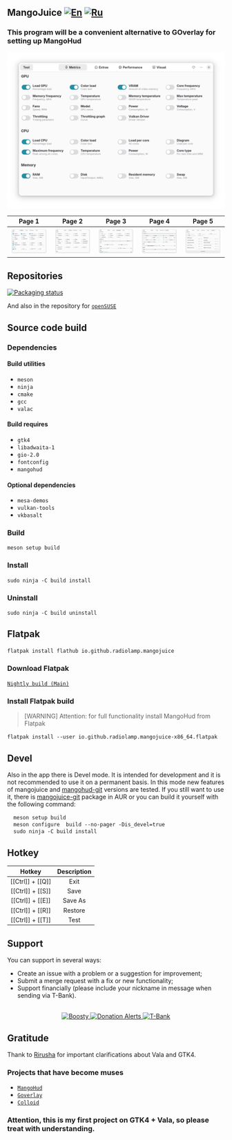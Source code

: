 ## MangoJuice [![En](https://img.shields.io/badge/en-green)](README.md) [![Ru](https://img.shields.io/badge/ru-gray)](docs/README-ru.md)

### This program will be a convenient alternative to GOverlay for setting up MangoHud

<p align="center">
    <img src="https://github.com/radiolamp/mangojuice-donate/blob/main/images/screen1.png?raw=true" alt="Screenshot"/>
</p>

|               Page 1                |               Page 2                |               Page 3                |               Page 4                |               Page 5                |
| :---------------------------------: | :---------------------------------: | :---------------------------------: | :---------------------------------: | :---------------------------------: |
| ![screen1](https://github.com/radiolamp/mangojuice-donate/blob/main/images/screen1.png?raw=true) | ![screen2](https://github.com/radiolamp/mangojuice-donate/blob/main/images/screen2.png?raw=true) | ![screen3](https://github.com/radiolamp/mangojuice-donate/blob/main/images/screen3.png?raw=true) | ![screen4](https://github.com/radiolamp/mangojuice-donate/blob/main/images/screen4.png?raw=true) | ![screen5](https://github.com/radiolamp/mangojuice-donate/blob/main/images/screen5.png?raw=true) |

## Repositories

[![Packaging status](https://repology.org/badge/vertical-allrepos/mangojuice.svg)](https://repology.org/project/mangojuice/versions)

And also in the repository for [`openSUSE`](https://software.opensuse.org/package/mangojuice)

## Source code build

### Dependencies

#### Build utilities

- `meson`
- `ninja`
- `cmake`
- `gcc`
- `valac`

#### Build requires

- `gtk4`
- `libadwaita-1`
- `gio-2.0`
- `fontconfig`
- `mangohud`

#### Optional dependencies

- `mesa-demos`
- `vulkan-tools`
- `vkbasalt`

### Build

```shell
meson setup build
```

### Install

```shell
sudo ninja -C build install
```

### Uninstall

```shell
sudo ninja -C build uninstall
```

## Flatpak

```shell
flatpak install flathub io.github.radiolamp.mangojuice
```

### Download Flatpak

[`Nightly build (Main)`](https://github.com/radiolamp/mangojuice/actions/)

### Install Flatpak build

> [WARNING] Attention: for full functionality install MangoHud from Flatpak</span></strong>

```shell
flatpak install --user io.github.radiolamp.mangojuice-x86_64.flatpak
```

## Devel

Also in the app there is Devel mode. It is intended for development and it is not recommended to use it on a permanent basis. In this mode new features of mangojuice and [mangohud-git](https://aur.archlinux.org/packages/mangohud-git) versions are tested. If you still want to use it, there is [mangojuice-git](https://aur.archlinux.org/packages/mangojuice-git) package in AUR or you can build it yourself with the following command:

```shell
  meson setup build
  meson configure  build --no-pager -Dis_devel=true
  sudo ninja -C build install
```

## Hotkey

|      Hotkey      | Description |
| :--------------: | :---------: |
| [[Ctrl]] + [[Q]] |    Exit     |
| [[Ctrl]] + [[S]] |    Save     |
| [[Ctrl]] + [[E]] |   Save As   |
| [[Ctrl]] + [[R]] |   Restore   |
| [[Ctrl]] + [[T]] |    Test     |

## Support

You can support in several ways:

- Create an issue with a problem or a suggestion for improvement;
- Submit a merge request with a fix or new functionality;
- Support financially (please include your nickname in message when sending via T-Bank).

<br>

<div align="center">
  <a href="https://boosty.to/radiolamp/donate">
    <img height="200" src="data/assets/boosty_qrcode.png" alt="Boosty">
  </a>
  <a href="https://www.donationalerts.com/r/radiolamp">
  <img height="200" src="data/assets/donationalerts_qrcode.png" alt="Donation Alerts">
  </a>
  <a href="https://www.tbank.ru/cf/3PPTstulqEq">
    <img height="200" src="data/assets/tbank_qrcode.png" alt="T-Bank">
  </a>
</div>

## Gratitude

Thank to [Rirusha](https://gitlab.gnome.org/Rirusha) for important clarifications about Vala and GTK4.

### Projects that have become muses

- [`MangoHud`](https://github.com/flightlessmango/MangoHud)
- [`Goverlay`](https://github.com/benjamimgois/goverlay)
- [`Colloid`](https://github.com/vinceliuice/Colloid-icon-theme/)

### Attention, this is my first project on GTK4 + Vala, so please treat with understanding.

